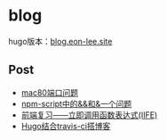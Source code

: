 # blog

hugo版本：[blog.eon-lee.site](http://blog.eon-lee.site/)

## Post

* [mac80端口问题](/../../issues/1)
* [npm-script中的&&和&一个问题](/../../issues/2)
* [前端复习——立即调用函数表达式(IIFE)](/../../issues/3)
* [Hugo结合travis-ci搭博客](/../../issues/4)
